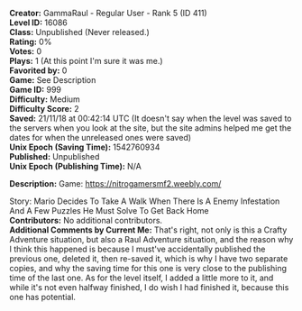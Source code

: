 **Creator:** GammaRaul - Regular User - Rank 5 (ID 411) <br>
**Level ID:** 16086 <br>
**Class:** Unpublished (Never released.) <br>
**Rating:** 0% <br>
**Votes:** 0 <br>
**Plays:** 1 (At this point I'm sure it was me.) <br>
**Favorited by:** 0 <br>
**Game:** See Description <br>
**Game ID:** 999 <br>
**Difficulty:** Medium <br>
**Difficulty Score:** 2 <br>
**Saved:** 21/11/18 at 00:42:14 UTC (It doesn't say when the level was saved to the servers when you look at the site, but the site admins helped me get the dates for when the unreleased ones were saved) <br>
**Unix Epoch (Saving Time):** 1542760934 <br>
**Published:** Unpublished <br>
**Unix Epoch (Publishing Time):** N/A

**Description:** Game: https://nitrogamersmf2.weebly.com/

Story: Mario Decides To Take A Walk When There Is A Enemy Infestation And A Few Puzzles He Must Solve To Get Back Home <br>
**Contributors:** No additional contributors. <br>
**Additional Comments by Current Me:** That's right, not only is this a Crafty Adventure situation, but also a Raul Adventure situation, and the reason why I think this happened is because I must've accidentally published the previous one, deleted it, then re-saved it, which is why I have two separate copies, and why the saving time for this one is very close to the publishing time of the last one. As for the level itself, I added a little more to it, and while it's not even halfway finished, I do wish I had finished it, because this one has potential.

